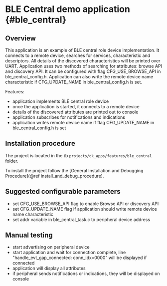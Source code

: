 BLE Central demo application {#ble_central}
============================

## Overview

This application is an example of BLE central role device implementation. It connects to a remote
device, searches for services, characteristic and descriptors. All details of the discovered
characteristics will be printed over UART. Application uses two methods of searching for attributes:
browse API and discovery API. It can be configured with flag CFG_USE_BROWSE_API in ble_central_config.h.
Application can also write the remote device name characteristic if CFG_UPDATE_NAME in
ble_central_config.h is set.

Features:
- application implements BLE central role device
- once the application is started, it connects to a remote device
- details of the discovered attributes are printed out to console
- application subscribes for notifications and indications
- application writes remote device name if flag CFG_UPDATE_NAME in ble_central_config.h is set

## Installation procedure

The project is located in the \b `projects/dk_apps/features/ble_central` folder.

To install the project follow the [General Installation and Debugging Procedure](@ref install_and_debug_procedure).

## Suggested configurable parameters

- set CFG_USE_BROWSE_API flag to enable Browse API or discovery API
- set CFG_UPDATE_NAME flag if application should write remote device name characteristic
- set addr variable in ble_central_task.c to peripheral device address

## Manual testing

- start advertising on peripheral device
- start application and wait for connection complete, line "handle_evt_gap_connected: conn_idx=0000"
  will be displayed if connected
- application will display all attributes
- if peripheral sends notifications or indications, they will be displayed on console
